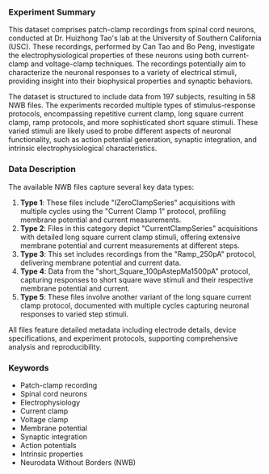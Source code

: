 ### Experiment Summary

This dataset comprises patch-clamp recordings from spinal cord neurons, conducted at Dr. Huizhong Tao's lab at the University of Southern California (USC). These recordings, performed by Can Tao and Bo Peng, investigate the electrophysiological properties of these neurons using both current-clamp and voltage-clamp techniques. The recordings potentially aim to characterize the neuronal responses to a variety of electrical stimuli, providing insight into their biophysical properties and synaptic behaviors.

The dataset is structured to include data from 197 subjects, resulting in 58 NWB files. The experiments recorded multiple types of stimulus-response protocols, encompassing repetitive current clamp, long square current clamp, ramp protocols, and more sophisticated short square stimuli. These varied stimuli are likely used to probe different aspects of neuronal functionality, such as action potential generation, synaptic integration, and intrinsic electrophysiological characteristics.

### Data Description

The available NWB files capture several key data types:
1. **Type 1**: These files include "IZeroClampSeries" acquisitions with multiple cycles using the "Current Clamp 1" protocol, profiling membrane potential and current measurements.
2. **Type 2**: Files in this category depict "CurrentClampSeries" acquisitions with detailed long square current clamp stimuli, offering extensive membrane potential and current measurements at different steps.
3. **Type 3**: This set includes recordings from the "Ramp_250pA" protocol, delivering membrane potential and current data.
4. **Type 4**: Data from the "short_Square_100pAstepMa1500pA" protocol, capturing responses to short square wave stimuli and their respective membrane potential and current.
5. **Type 5**: These files involve another variant of the long square current clamp protocol, documented with multiple cycles capturing neuronal responses to varied step stimuli.

All files feature detailed metadata including electrode details, device specifications, and experiment protocols, supporting comprehensive analysis and reproducibility.

### Keywords

- Patch-clamp recording
- Spinal cord neurons
- Electrophysiology
- Current clamp
- Voltage clamp
- Membrane potential
- Synaptic integration
- Action potentials
- Intrinsic properties
- Neurodata Without Borders (NWB)

